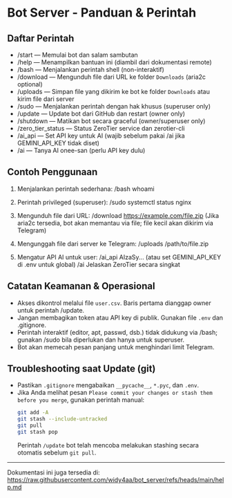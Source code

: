 # Bot Server - Panduan & Perintah

## Daftar Perintah

- /start — Memulai bot dan salam sambutan
- /help — Menampilkan bantuan ini (diambil dari dokumentasi remote)
- /bash <perintah> — Menjalankan perintah shell (non-interaktif)
- /download <url> — Mengunduh file dari URL ke folder `Downloads` (aria2c optional)
- /uploads — Simpan file yang dikirim ke bot ke folder `Downloads` atau kirim file dari server
- /sudo <perintah> — Menjalankan perintah dengan hak khusus (superuser only)
- /update — Update bot dari GitHub dan restart (owner only)
- /shutdown — Matikan bot secara graceful (owner/superuser only)
- /zero_tier_status — Status ZeroTier service dan zerotier-cli
- /ai_api <key> — Set API key untuk AI (wajib sebelum pakai /ai jika GEMINI_API_KEY tidak diset)
- /ai <prompt> — Tanya AI onee-san (perlu API key dulu)

## Contoh Penggunaan

1) Menjalankan perintah sederhana:
   /bash whoami

2) Perintah privileged (superuser):
   /sudo systemctl status nginx

3) Mengunduh file dari URL:
   /download https://example.com/file.zip
   (Jika aria2c tersedia, bot akan memantau via file; file kecil akan dikirim via Telegram)

4) Mengunggah file dari server ke Telegram:
   /uploads /path/to/file.zip

5) Mengatur API AI untuk user:
   /ai_api AIzaSy...  (atau set GEMINI_API_KEY di .env untuk global)
   /ai Jelaskan ZeroTier secara singkat

## Catatan Keamanan & Operasional

- Akses dikontrol melalui file `user.csv`. Baris pertama dianggap owner untuk perintah /update.
- Jangan membagikan token atau API key di publik. Gunakan file `.env` dan .gitignore.
- Perintah interaktif (editor, apt, passwd, dsb.) tidak didukung via /bash; gunakan /sudo bila diperlukan dan hanya untuk superuser.
- Bot akan memecah pesan panjang untuk menghindari limit Telegram.

## Troubleshooting saat Update (git)

- Pastikan `.gitignore` mengabaikan `__pycache__`, `*.pyc`, dan `.env`.
- Jika Anda melihat pesan `Please commit your changes or stash them before you merge`, gunakan perintah manual:
  ```bash
  git add -A
  git stash --include-untracked
  git pull
  git stash pop
  ```
  Perintah `/update` bot telah mencoba melakukan stashing secara otomatis sebelum `git pull`.

---

Dokumentasi ini juga tersedia di: https://raw.githubusercontent.com/widy4aa/bot_server/refs/heads/main/help.md